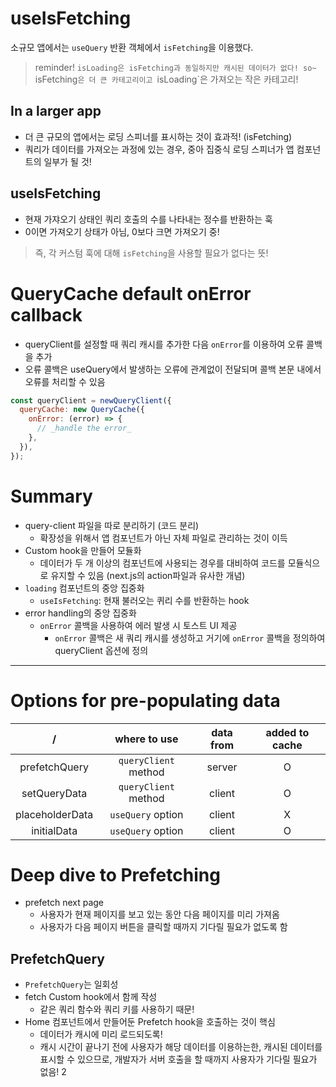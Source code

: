 # useIsFetching

소규모 앱에서는 `useQuery` 반환 객체에서 `isFetching`을 이용했다.

> reminder!
> `isLoading은 isFetching과 동일하지만 캐시된 데이터가 없다!
so~ `isFetching`은 더 큰 카테고리이고 `isLoading`은 가져오는 작은 카테고리!

## In a larger app

- 더 큰 규모의 앱에서는 로딩 스피너를 표시하는 것이 효과적! (isFetching)
- 쿼리가 데이터를 가져오는 과정에 있는 경우, 중아 집중식 로딩 스피너가 앱 컴포넌트의 일부가 될 것!

## useIsFetching

- 현재 가쟈오기 상태인 쿼리 호출의 수를 나타내는 정수를 반환하는 훅
- 0이면 가져오기 상태가 아님, 0보다 크면 가져오기 중!

> 즉, 각 커스텀 훅에 대해 `isFetching`을 사용할 필요가 없다는 뜻!

# QueryCache default onError callback

- queryClient를 설정할 때 쿼리 캐시를 추가한 다음 `onError`를 이용하여 오류 콜백을 추가
- 오류 콜백은 useQuery에서 발생하는 오류에 관계없이 전달되며 콜백 본문 내에서 오류를 처리할 수 있음

```js
const queryClient = newQueryClient({
  queryCache: new QueryCache({
    onError: (error) => {
      // _handle the error_
    },
  }),
});
```

# Summary

- query-client 파일을 따로 분리하기 (코드 분리)
  - 확장성을 위해서 앱 컴포넌트가 아닌 자체 파일로 관리하는 것이 이득
- Custom hook을 만들어 모듈화
  - 데이터가 두 개 이상의 컴포넌트에 사용되는 경우를 대비하여 코드를 모듈식으로 유지할 수 있음 (next.js의 action파일과 유사한 개념)
- `loading` 컴포넌트의 중앙 집중화
  - `useIsFetching`: 현재 불러오는 퀴리 수를 반환하는 hook
- error handling의 중앙 집중화
  - `onError` 콜백을 사용하여 에러 발생 시 토스트 UI 제공
    - `onError` 콜백은 새 쿼리 캐시를 생성하고 거기에 `onError` 콜백을 정의하여 queryClient 옵션에 정의

---

# Options for pre-populating data

|        /        |     where to use     | data from | added to cache |
| :-------------: | :------------------: | :-------: | :------------: |
|  prefetchQuery  | `queryClient` method |  server   |       O        |
|  setQueryData   | `queryClient` method |  client   |       O        |
| placeholderData |  `useQuery` option   |  client   |       X        |
|   initialData   |  `useQuery` option   |  client   |       O        |

# Deep dive to Prefetching

- prefetch next page
  - 사용자가 현재 페이지를 보고 있는 동안 다음 페이지를 미리 가져옴
  - 사용자가 다음 페이지 버튼을 클릭할 때까지 기다릴 필요가 없도록 함

## PrefetchQuery

- `PrefetchQuery`는 일회성
- fetch Custom hook에서 함께 작성
  - 같은 쿼리 함수와 쿼리 키를 사용하기 때문!
- Home 컴포넌트에서 만들어둔 Prefetch hook을 호출하는 것이 핵심
  - 데이터가 캐시에 미리 로드되도록!
  - 캐시 시간이 끝나기 전에 사용자가 해당 데이터를 이용하는한, 캐시된 데이터를 표시할 수 있으므로, 개발자가 서버 호출을 할 때까지 사용자가 기다릴 필요가 없음!
    2
